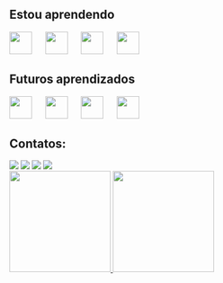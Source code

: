 ## Estou aprendendo

<img src="https://cdn.jsdelivr.net/gh/devicons/devicon/icons/lua/lua-original-wordmark.svg" width="40" height="40"/><nobr>&nbsp;&nbsp;&nbsp;&nbsp;&nbsp;
<img src="https://cdn.jsdelivr.net/gh/devicons/devicon/icons/html5/html5-original-wordmark.svg" width="40" height="40"/><nobr>&nbsp;&nbsp;&nbsp;&nbsp;&nbsp;
<img src="https://cdn.jsdelivr.net/gh/devicons/devicon/icons/css3/css3-original-wordmark.svg" width="40" height="40"/><nobr>&nbsp;&nbsp;&nbsp;&nbsp;&nbsp;
<img src="https://cdn.jsdelivr.net/gh/devicons/devicon/icons/javascript/javascript-original.svg" width="40" height="40"/><nobr>&nbsp;&nbsp;&nbsp;&nbsp;&nbsp;

## Futuros aprendizados

<img src="https://cdn.jsdelivr.net/gh/devicons/devicon/icons/csharp/csharp-original.svg" width="40" height="40"/><nobr>&nbsp;&nbsp;&nbsp;&nbsp;&nbsp;
<img src="https://cdn.jsdelivr.net/gh/devicons/devicon/icons/mongodb/mongodb-original-wordmark.svg" width="40" height="40"/><nobr>&nbsp;&nbsp;&nbsp;&nbsp;&nbsp;
<img src="https://cdn.jsdelivr.net/gh/devicons/devicon/icons/php/php-plain.svg" width="40" height="40"/><nobr>&nbsp;&nbsp;&nbsp;&nbsp;&nbsp;
<img src="https://cdn.jsdelivr.net/gh/devicons/devicon/icons/android/android-plain-wordmark.svg" width="40" height="40"/><nobr>&nbsp;&nbsp;&nbsp;&nbsp;&nbsp;

## Contatos:

<div>
<a href="https://www.instagram.com/maat.andrade/" target="_blank"><img src="https://img.shields.io/badge/-Instagram-%23E4405F?style=for-the-badge&logo=instagram&logoColor=white" target="_blank"></a>
<a href="https://www.twitch.tv/mandrade" target="_blank"><img src="https://img.shields.io/badge/Twitch-9146FF?style=for-the-badge&logo=twitch&logoColor=white" target="_blank"></a>
<a href = "mailto:matandrade15@gmail.com"><img src="https://img.shields.io/badge/Gmail-D14836?style=for-the-badge&logo=gmail&logoColor=white" target="_blank"></a>
<a href="https://www.linkedin.com/in/matheus-andrade-293a74269/" target="_blank"><img src="https://img.shields.io/badge/-LinkedIn-%230077B5?style=for-the-badge&logo=linkedin&logoColor=white" target="_blank"></a>   
</div>

<div>
<a href="https://github.com/M-Andrade">
<img height="180em" src="https://github-readme-stats.vercel.app/api/top-langs/?username=M-Andrade&layout=compact&langs_count=7&theme=dracula"/>
<img height="180em" src="https://github-readme-stats.vercel.app/api?username=M-Andrade&show_icons=true&theme=dracula&include_all_commits=true&count_private=true"/>
</div>
